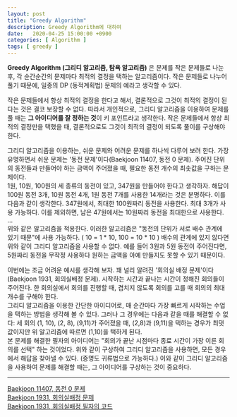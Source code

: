 ```yaml
---
layout: post
title: "Greedy Algorithm"
description: Greedy Algorithm에 대하여
date:   2020-04-25 15:00:00 +0900
categories: [ Algorithm ]
tags: [ greedy ]
---
```


 **Greedy Algorithm (그리디 알고리즘, 탐욕 알고리즘)** 은 문제를 작은 문제들로 나눈 후, 각 순간순간의 문제마다 최적의 결정을 택하는 알고리즘이다. 작은 문제들로 나누어 풀기 때문에, 일종의 DP (동적계획법) 문제의 예라고 생각할 수 있다.
<!-- more -->
 작은 문제들에서 항상 최적의 결정을 한다고 해서, 결론적으로 그것이 최적의 결정이 된다는 것은 결코 보장할 수 없다. 따라서 개인적으로, 그리디 알고리즘을 이용하여 문제를 풀 때는 **그 아이디어를 잘 정하는 것**이 키 포인트라고 생각한다. 작은 문제들에서 항상 최적의 결정만을 택했을 때, 결론적으로도 그것이 최적의 결정이 되도록 풀이를 구상해야 한다.

 그리디 알고리즘을 이용하는, 쉬운 문제와 어려운 문제를 하나씩 다루어 보려 한다. 가장 유명하면서 쉬운 문제는 '동전 문제'이다(Baekjoon 11407, 동전 0 문제). 주어진 단위의 동전들과 만들어야 하는 금액이 주어졌을 때, 필요한 동전 개수의 최솟값을 구하는 문제이다.  
 1원, 10원, 100원의 세 종류의 동전이 있고, 347원을 만들어야 한다고 생각하자. 해답이 100원 동전 3개, 10원 동전 4개, 1원 동전 7개를 사용한 14개라는 것은 분명하다. 이를 다음과 같이 생각한다. 347원에서, 최대한 100원짜리 동전을 사용한다. 최대 3개가 사용 가능하다. 이를 제외하면, 남은 47원에서는 10원짜리 동전을 최대한으로 사용한다. ...  
 위와 같은 알고리즘을 적용한다. 이러한 알고리즘은 "동전의 단위가 서로 배수 관계에 있기 때문"에 사용 가능하다. ( 10 = 1 * 10, 100 = 10 * 10 ) 배수의 관계에 있지 않다면 위와 같이 그리디 알고리즘을 사용할 수 없다. 예를 들어 3원과 5원 동전이 주어진다면, 5원짜리 동전을 무작정 사용하다 원하는 금액을 아예 만들지도 못할 수 있기 때문이다. 

 이번에는 조금 어려운 예시를 생각해 보자. 꽤 널리 알려진 '회의실 배정 문제'이다(Baekjoon 1931, 회의실배정 문제). 시작하는 시간과 끝나는 시간이 정해진 회의들이 주어진다. 한 회의실에서 회의를 진행할 때, 겹치지 않도록 회의를 고를 때 회의의 최대 개수를 구해야 한다.  
 그리디 알고리즘을 이용한 간단한 아이디어로, 매 순간마다 가장 빠르게 시작하는 수업을 택하는 방법을 생각해 볼 수 있다. 그러나 그 경우에는 다음과 같을 때를 해결할 수 없다: 세 회의 (1, 10), (2, 8), (9,11)가 주어졌을 때, (2,8)과 (9,11)을 택하는 경우가 최댓값이지만 위 알고리즘에 따르면 (1,10)을 택하게 된다.  
 본 문제를 해결한 필자의 아이디어는 "회의가 끝난 시점마다 종료 시간이 가장 이른 회의를 선택" 하는 것이었다. 위와 같이 구상하여 그리디 알고리즘을 사용하면, 모든 경우에서 해답을 찾아낼 수 있다. (증명도 귀류법으로 가능하다.) 이와 같이 그리디 알고리즘을 사용하여 문제를 해결할 때는, 그 아이디어를 구상하는 것이 중요하다.

 ----
[Baekjoon 11407, 동전 0 문제][prob1]  
[Baekjoon 1931, 회의실배정 문제][prob2]  
[Baekjoon 1931, 회의실배정 필자의 코드][my]

[prob1]: https://www.acmicpc.net/problem/11047
[prob2]: https://www.acmicpc.net/problem/1931 
[my]: https://yxxshin.github.io/2020/05/03/2020-05-03-Baekjoon-1931/